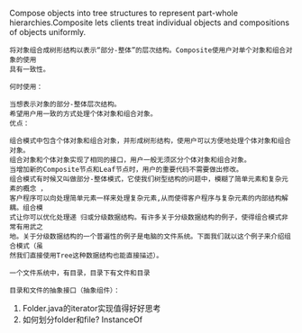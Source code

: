   Compose objects into tree structures to represent part-whole hierarchies.Composite lets clients treat individual objects and compositions of objects uniformly.

    将对象组合成树形结构以表示“部分-整体”的层次结构。Composite使用户对单个对象和组合对象的使用
    具有一致性。

    何时使用：

    当想表示对象的部分-整体层次结构。
    希望用户用一致的方式处理个体对象和组合对象。
    优点：

    组合模式中包含个体对象和组合对象，并形成树形结构，使用户可以方便地处理个体对象和组合对象。
    组合对象和个体对象实现了相同的接口，用户一般无须区分个体对象和组合对象。
    当增加新的Composite节点和Leaf节点时，用户的重要代码不需要做出修改。
    组合模式有时候又叫做部分-整体模式，它使我们树型结构的问题中，模糊了简单元素和复杂元素的概念 ，
    客户程序可以向处理简单元素一样来处理复杂元素,从而使得客户程序与复杂元素的内部结构解耦。组合模
    式让你可以优化处理递 归或分级数据结构。有许多关于分级数据结构的例子，使得组合模式非常有用武之
    地。关于分级数据结构的一个普遍性的例子是电脑的文件系统。下面我们就以这个例子来介绍组合模式（虽
    然我们直接使用Tree这种数据结构也能直接描述）。

    一个文件系统中，有目录，目录下有文件和目录

    目录和文件的抽象接口（抽象组件）：
    
 1.  Folder.java的iterator实现值得好好思考
 2.  如何划分folder和file?  InstanceOf